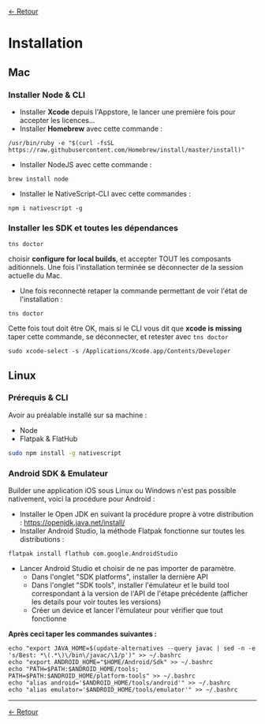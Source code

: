 [<- Retour](./README.md)

# Installation

## Mac

### Installer Node & CLI
- Installer **Xcode** depuis l'Appstore, le lancer une première fois pour accepter les licences...
- Installer **Homebrew** avec cette commande :
```
/usr/bin/ruby -e "$(curl -fsSL https://raw.githubusercontent.com/Homebrew/install/master/install)"
```
- Installer NodeJS avec cette commande :
```
brew install node
```
- Installer le NativeScript-CLI avec cette commandes :
```
npm i nativescript -g
```
### Installer les SDK et toutes les dépendances
```
tns doctor
```
choisir **configure for local builds**, et accepter TOUT les composants aditionnels. Une fois l'installation terminée se déconnecter de la session actuelle du Mac.

- Une fois reconnecté retaper la commande permettant de voir l'état de l'installation :
```
tns doctor
```
Cette fois tout doit être OK, mais si le CLI vous dit que **xcode is missing** taper cette commande, se déconnecter, et retester avec ```tns doctor```
```
sudo xcode-select -s /Applications/Xcode.app/Contents/Developer
```

## Linux

### Prérequis & CLI
Avoir au préalable installé sur sa machine :
- Node
- Flatpak & FlatHub
```bash
sudo npm install -g nativescript
```
### Android SDK & Emulateur
Builder une application iOS sous Linux ou Windows n'est pas possible nativement, voici la procédure pour Android :
- Installer le Open JDK en suivant la procédure propre à votre distribution : https://openjdk.java.net/install/
- Installer Android Studio, la méthode Flatpak fonctionne sur toutes les distributions :
```
flatpak install flathub com.google.AndroidStudio
```
- Lancer Android Studio et choisir de ne pas importer de paramètre.
  - Dans l'onglet "SDK platforms", installer la dernière API
  - Dans l'onglet "SDK tools", installer l'émulateur et le build tool correspondant à la version de l'API de l'étape précédente (afficher les details pour voir toutes les versions)
  - Créer un device et lancer l'émulateur pour vérifier que tout fonctionne

**Après ceci taper les commandes suivantes :**
```
echo "export JAVA_HOME=$(update-alternatives --query javac | sed -n -e 's/Best: *\(.*\)\/bin\/javac/\1/p')" >> ~/.bashrc
echo "export ANDROID_HOME="$HOME/Android/Sdk" >> ~/.bashrc
echo "PATH=$PATH:$ANDROID_HOME/tools; PATH=$PATH:$ANDROID_HOME/platform-tools" >> ~/.bashrc
echo "alias android='$ANDROID_HOME/tools/android'" >> ~/.bashrc
echo "alias emulator='$ANDROID_HOME/tools/emulator'" >> ~/.bashrc
```
---
[<- Retour](./README.md)